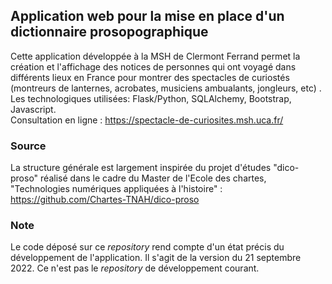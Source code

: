 ## Application web pour la mise en place d'un dictionnaire prosopographique
Cette application développée à la MSH de Clermont Ferrand permet la création et l'affichage des notices de personnes qui ont voyagé dans différents lieux en France pour montrer des spectacles de curiostés (montreurs de lanternes, acrobates, musiciens ambualants, jongleurs, etc) .  
Les technologiques utilisées: Flask/Python, SQLAlchemy, Bootstrap, Javascript. <br>
Consultation en ligne : https://spectacle-de-curiosites.msh.uca.fr/

### Source
La structure générale est largement inspirée du projet d'études "dico-proso" réalisé dans le cadre du Master de l'Ecole des chartes, "Technologies numériques appliquées à l'histoire" : https://github.com/Chartes-TNAH/dico-proso

### Note
Le code déposé sur ce *repository* rend compte d'un état précis du développement de l'application. Il s'agit de la version du 21 septembre 2022. Ce n'est pas le *repository* de développement courant.  
